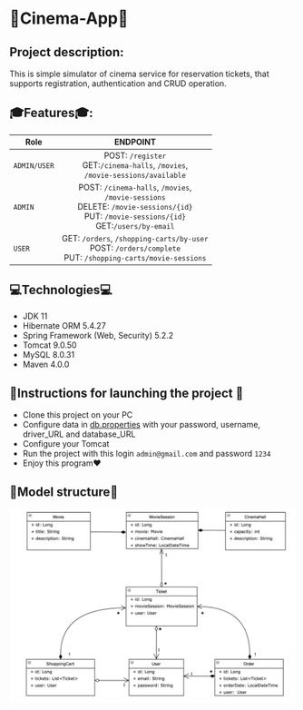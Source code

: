 # 🎥Cinema-App🎥
## Project description:
This is simple simulator of cinema service for reservation tickets, that supports registration, authentication and CRUD operation.
## 🎓Features🎓:

| Role       |                                                                        ENDPOINT                                                                        |  
|------------|:------------------------------------------------------------------------------------------------------------------------------------------------------:|
| `ADMIN/USER` |                                POST: `/register` <br/> GET:`/cinema-halls`, `/movies`,<br/>`/movie-sessions/available`                                 |
| `ADMIN`      | POST: `/cinema-halls`, `/movies`, <br/>`/movie-sessions`<br/> DELETE: `/movie-sessions/{id}`<br/>PUT: `/movie-sessions/{id}`<br/>GET:`/users/by-email` |
| `USER`       |                                   GET: `/orders`, `/shopping-carts/by-user`<br/>POST: `/orders/complete`<br/>PUT: `/shopping-carts/movie-sessions`<br/>                                   | 

## 💻Technologies💻
* JDK 11
* Hibernate ORM 5.4.27
* Spring Framework (Web, Security) 5.2.2
* Tomcat 9.0.50
* MySQL 8.0.31
* Maven 4.0.0
## 💼Instructions for launching the project 💼
* Clone this project on your PC
* Configure data in [db.properties](src/main/resources/db.properties) with your password, username, driver_URL and database_URL
* Configure your Tomcat
* Run the project with this login `admin@gmail.com` and password `1234`
* Enjoy this program❤
## 🧩Model structure🧩
️![img.png](images/Model.png)